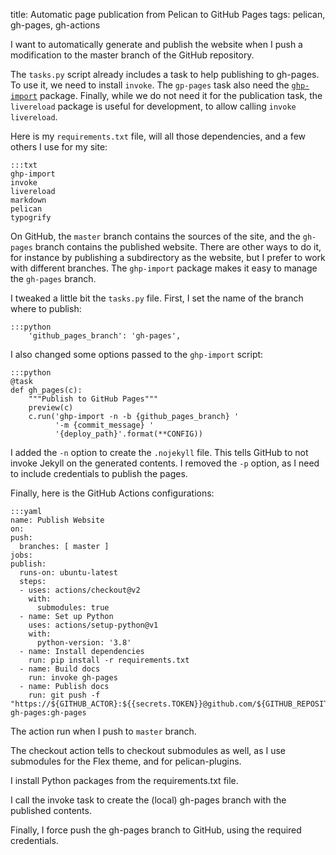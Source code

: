 title: Automatic page publication from Pelican to GitHub Pages
tags: pelican, gh-pages, gh-actions

I want to automatically generate and publish the website when I push a modification to the master branch
of the GitHub repository.


The `tasks.py` script already includes a task to help publishing to gh-pages.
To use it, we need to install `invoke`. The `gp-pages` task also need the
[`ghp-import`](https://github.com/c-w/ghp-import) package.
Finally, while we do not need it for the publication task, the `livereload` package
is useful for development, to allow calling `invoke livereload`.

Here is my `requirements.txt` file, will all those dependencies, and a few others I use for my site:

    :::txt
    ghp-import
    invoke
    livereload
    markdown
    pelican
    typogrify


On GitHub, the `master` branch contains the sources of the site, and the `gh-pages` branch
contains the published website. There are other ways to do it, for instance by publishing
a subdirectory as the website, but I prefer to work with different branches. 
The `ghp-import` package makes it easy to manage the `gh-pages` branch.


I tweaked a little bit the `tasks.py` file. First, I set the name of the branch where to publish:

    :::python
        'github_pages_branch': 'gh-pages',

I also changed some options passed to the `ghp-import` script:

    :::python
    @task
    def gh_pages(c):
        """Publish to GitHub Pages"""
        preview(c)
        c.run('ghp-import -n -b {github_pages_branch} '
              '-m {commit_message} '
              '{deploy_path}'.format(**CONFIG))

I added the `-n` option to create the `.nojekyll` file. This tells GitHub to not invoke Jekyll
on the generated contents. I removed the `-p` option, as I need to include credentials to publish
the pages.


Finally, here is the GitHub Actions configurations:

    :::yaml
    name: Publish Website
    on:
    push:
      branches: [ master ]
    jobs:
    publish:
      runs-on: ubuntu-latest
      steps:
      - uses: actions/checkout@v2
        with:
          submodules: true
      - name: Set up Python
        uses: actions/setup-python@v1
        with:
          python-version: '3.8'
      - name: Install dependencies
        run: pip install -r requirements.txt
      - name: Build docs
        run: invoke gh-pages
      - name: Publish docs
        run: git push -f "https://${GITHUB_ACTOR}:${{secrets.TOKEN}}@github.com/${GITHUB_REPOSITORY}.git" gh-pages:gh-pages

The action run when I push to `master` branch.

The checkout action tells to checkout submodules as well, as I use submodules for the Flex theme, and for pelican-plugins.

I install Python packages from the requirements.txt file.

I call the invoke task to create the (local) gh-pages branch with the published contents.

Finally, I force push the gh-pages branch to GitHub, using the required credentials.
